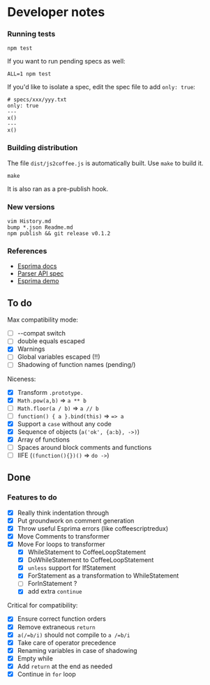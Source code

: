 Developer notes
===============

### Running tests

    npm test

If you want to run pending specs as well:

    ALL=1 npm test

If you'd like to isolate a spec, edit the spec file to add `only: true`:

    # specs/xxx/yyy.txt
    only: true
    ---
    x()
    ---
    x()

### Building distribution

The file `dist/js2coffee.js` is automatically built. Use `make` to build it.

    make

It is also ran as a pre-publish hook.

### New versions

    vim History.md
    bump *.json Readme.md
    npm publish && git release v0.1.2

### References

- [Esprima docs]
- [Parser API spec]
- [Esprima demo]

[Esprima docs]: http://esprima.org/doc/index.html#ast
[Parser API spec]: https://developer.mozilla.org/en-US/docs/Mozilla/Projects/SpiderMonkey/Parser_API
[Esprima demo]: http://esprima.org/demo/parse.html# 

## To do

Max compatibility mode:

 - [ ] --compat switch
 - [ ] double equals escaped
 - [x] Warnings
 - [ ] Global variables escaped (!!)
 - [ ] Shadowing of function names (pending/)

Niceness:

 - [x] Transform `.prototype.`
 - [x] `Math.pow(a,b)` => `a ** b`
 - [ ] `Math.floor(a / b)` => `a // b`
 - [ ] `function() { a }.bind(this)` => `=> a`
 - [x] Support a `case` without any code
 - [x] Sequence of objects (`a('ok', {a:b}, ->)`)
 - [x] Array of functions
 - [ ] Spaces around block comments and functions
 - [ ] IIFE (`(function(){})()` => `do ->`)

## Done

### Features to do

 - [x] Really think indentation through
 - [x] Put groundwork on comment generation
 - [x] Throw useful Esprima errors (like coffeescriptredux)
 - [x] Move Comments to transformer
 - [x] Move For loops to transformer
   - [x] WhileStatement to CoffeeLoopStatement
   - [x] DoWhileStatement to CoffeeLoopStatement
   - [x] `unless` support for IfStatement
   - [x] ForStatement as a transformation to WhileStatement
   - [ ] ForInStatement ?
   - [x] add extra `continue`

Critical for compatibility:

 - [x] Ensure correct function orders
 - [x] Remove extraneous `return`
 - [x] `a(/=b/i)` should not compile to `a /=b/i`
 - [x] Take care of operator precedence
 - [x] Renaming variables in case of shadowing
 - [x] Empty while
 - [x] Add `return` at the end as needed
 - [x] Continue in `for` loop
